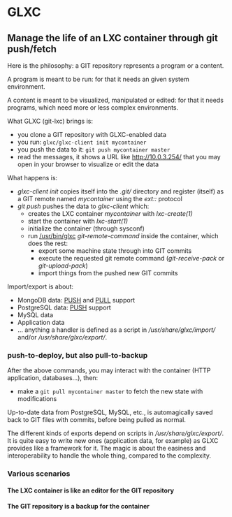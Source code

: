 # GLXC

## Manage the life of an LXC container through git push/fetch

Here is the philosophy: a GIT repository represents a program or a
content.

A program is meant to be run: for that it needs an given system
environment.

A content is meant to be visualized, manipulated or edited: for that
it needs programs, which need more or less complex environments.

What GLXC (git-lxc) brings is:
* you clone a GIT repository with GLXC-enabled data
* you run: ``` glxc/glxc-client init mycontainer ```
* you push the data to it: ``` git push mycontainer master ```
* read the messages, it shows a URL like http://10.0.3.254/ that you
  may open in your browser to visualize or edit the data

What happens is:
* _glxc-client init_ copies itself into the _.git/_ directory and
  register (itself) as a GIT remote named _mycontainer_ using the
  _ext::_ protocol
* _git push_ pushes the data to _glxc-client_ which:
    * creates the LXC container _mycontainer_ with _lxc-create(1)_
    * start the container with _lxc-start(1)_
    * initialize the container (through sysconf)
    * run [/usr/bin/glxc](tree/usr/bin/glxc) _git-remote-command_
      inside the container, which does the rest:
        * export some machine state through into GIT commits
        * execute the requested git remote command (_git-receive-pack_
          or _git-upload-pack_)
        * import things from the pushed new GIT commits


Import/export is about:
* MongoDB data:
  [PUSH](tree/usr/share/glxc/import/mongodb) and
  [PULL](tree/usr/share/glxc/export/mongodb) support
* PostgreSQL data:
  [PUSH](tree/usr/share/glxc/import/mongodb) support
* MySQL data
* Application data
* ... anything a handler is defined as a script in
_/usr/share/glxc/import/_ and/or _/usr/share/glxc/export/_.


### push-to-deploy, but also pull-to-backup

After the above commands, you may interact with the container (HTTP
application, databases...), then:
* make a ``` git pull mycontainer master ``` to fetch the new state
  with modifications

Up-to-date data from PostgreSQL, MySQL, etc., is automagically saved
back to GIT files with commits, before being pulled as normal.

The different kinds of exports depend on scripts in
_/usr/share/glxc/export/_. It is quite easy to write new ones
(application data, for example) as GLXC provides like a framework for
it. The magic is about the easiness and interoperability to handle the
whole thing, compared to the complexity.


### Various scenarios

#### The LXC container is like an editor for the GIT repository
#### The GIT repository is a backup for the container



